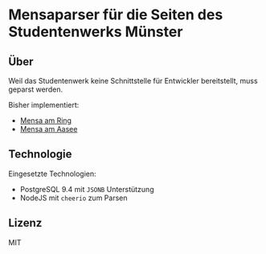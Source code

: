 # Mensaparser für die Seiten des Studentenwerks Münster

## Über

Weil das Studentenwerk keine Schnittstelle für Entwickler bereitstellt, muss geparst werden.

Bisher implementiert:

* [Mensa am Ring](http://www.studentenwerk-muenster.de/de/essen-a-trinken/mensen/mensa-am-ring)
* [Mensa am Aasee](http://www.studentenwerk-muenster.de/de/essen-a-trinken/mensen/mensa-am-aasee)

## Technologie

Eingesetzte Technologien:

* PostgreSQL 9.4 mit `JSONB` Unterstützung
* NodeJS mit `cheerio` zum Parsen

## Lizenz

MIT